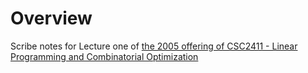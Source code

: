 # Overview
Scribe notes for Lecture one of [the 2005 offering of CSC2411 - Linear Programming and Combinatorial Optimization](http://www.cs.toronto.edu/~avner/teaching/S5-2411/index.html)
